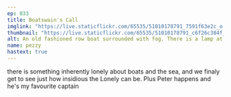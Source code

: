 ```yaml
---
ep: 033
title: Boatswain's Call
imglink: "https://live.staticflickr.com/65535/51010178791_7591f63e2c_o.jpg"
thumbnail: "https://live.staticflickr.com/65535/51010178791_c6f26c384f_q.jpg"
alt: An old fashioned row boat surrounded with fog. There is a lamp at the helm, the name Tundra is on the name plate. The words "no-one said a word, but I could have sworn a few of my shipmates were crying" is written in the shape of waves below the boat  
name: pezzy
hastext: true
---
```

there is something inherently lonely about boats and the sea, and we finaly get to see just how insidious the Lonely can be. Plus Peter happens and he's my favourite captain 